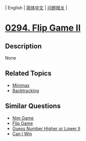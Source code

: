 
| English | [简体中文](README.md) | [问题相关](QUESTION.md) |
# [0294. Flip Game II](https://leetcode-cn.com/problems/flip-game-ii/)
## Description
None
## Related Topics
- [Minimax](https://leetcode-cn.com/tag/minimax)
- [Backtracking](https://leetcode-cn.com/tag/backtracking)
## Similar Questions
- [Nim Game](../0292/README_EN.md)
- [Flip Game](../0293/README_EN.md)
- [Guess Number Higher or Lower II](../0375/README_EN.md)
- [Can I Win](../0464/README_EN.md)
